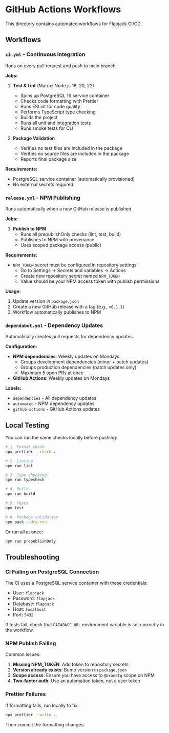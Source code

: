 # GitHub Actions Workflows

This directory contains automated workflows for Flapjack CI/CD.

## Workflows

### `ci.yml` - Continuous Integration

Runs on every pull request and push to main branch.

**Jobs:**

1. **Test & Lint** (Matrix: Node.js 18, 20, 22)
   - Spins up PostgreSQL 16 service container
   - Checks code formatting with Prettier
   - Runs ESLint for code quality
   - Performs TypeScript type checking
   - Builds the project
   - Runs all unit and integration tests
   - Runs smoke tests for CLI

2. **Package Validation**
   - Verifies no test files are included in the package
   - Verifies no source files are included in the package
   - Reports final package size

**Requirements:**

- PostgreSQL service container (automatically provisioned)
- No external secrets required

### `release.yml` - NPM Publishing

Runs automatically when a new GitHub release is published.

**Jobs:**

1. **Publish to NPM**
   - Runs all prepublishOnly checks (lint, test, build)
   - Publishes to NPM with provenance
   - Uses scoped package access (public)

**Requirements:**

- `NPM_TOKEN` secret must be configured in repository settings
  - Go to Settings → Secrets and variables → Actions
  - Create new repository secret named `NPM_TOKEN`
  - Value should be your NPM access token with publish permissions

**Usage:**

1. Update version in `package.json`
2. Create a new GitHub release with a tag (e.g., `v0.1.1`)
3. Workflow automatically publishes to NPM

### `dependabot.yml` - Dependency Updates

Automatically creates pull requests for dependency updates.

**Configuration:**

- **NPM dependencies**: Weekly updates on Mondays
  - Groups development dependencies (minor + patch updates)
  - Groups production dependencies (patch updates only)
  - Maximum 5 open PRs at once
- **GitHub Actions**: Weekly updates on Mondays

**Labels:**

- `dependencies` - All dependency updates
- `automated` - NPM dependency updates
- `github-actions` - GitHub Actions updates

## Local Testing

You can run the same checks locally before pushing:

```bash
# 1. Format check
npx prettier --check .

# 2. Linting
npm run lint

# 3. Type checking
npm run typecheck

# 4. Build
npm run build

# 5. Tests
npm test

# 6. Package validation
npm pack --dry-run
```

Or run all at once:

```bash
npm run prepublishOnly
```

## Troubleshooting

### CI Failing on PostgreSQL Connection

The CI uses a PostgreSQL service container with these credentials:

- User: `flapjack`
- Password: `flapjack`
- Database: `flapjack`
- Host: `localhost`
- Port: `5432`

If tests fail, check that `DATABASE_URL` environment variable is set correctly in the workflow.

### NPM Publish Failing

Common issues:

1. **Missing NPM_TOKEN**: Add token to repository secrets
2. **Version already exists**: Bump version in `package.json`
3. **Scope access**: Ensure you have access to `@brandtg` scope on NPM
4. **Two-factor auth**: Use an automation token, not a user token

### Prettier Failures

If formatting fails, run locally to fix:

```bash
npx prettier --write .
```

Then commit the formatting changes.
